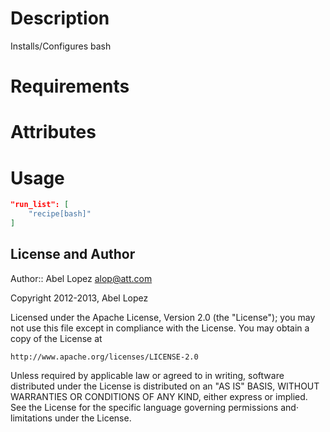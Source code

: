 Description
===========

Installs/Configures bash

Requirements
============

Attributes
==========

Usage
=====

```json
"run_list": [
    "recipe[bash]"
]
```

## License and Author

Author:: Abel Lopez alop@att.com

Copyright 2012-2013, Abel Lopez

Licensed under the Apache License, Version 2.0 (the "License");
you may not use this file except in compliance with the License.
You may obtain a copy of the License at

    http://www.apache.org/licenses/LICENSE-2.0

Unless required by applicable law or agreed to in writing, software
distributed under the License is distributed on an "AS IS" BASIS,
WITHOUT WARRANTIES OR CONDITIONS OF ANY KIND, either express or implied.
See the License for the specific language governing permissions and⋅
limitations under the License.
